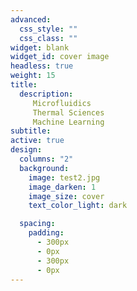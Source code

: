 ```yaml
---
advanced:
  css_style: ""
  css_class: ""
widget: blank
widget_id: cover image
headless: true
weight: 15
title: 
  description: 
     Microfluidics
     Thermal Sciences
     Machine Learning
subtitle: 
active: true
design:
  columns: "2"
  background:
    image: test2.jpg
    image_darken: 1
    image_size: cover
    text_color_light: dark

  spacing:
    padding:
      - 300px
      - 0px
      - 300px
      - 0px
---
```

